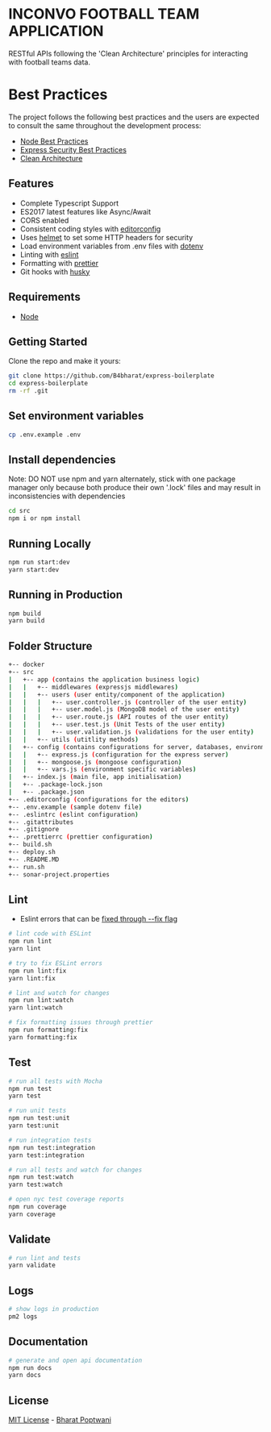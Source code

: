 # INCONVO FOOTBALL TEAM APPLICATION

RESTful APIs following the 'Clean Architecture' principles for interacting with football teams data.

# Best Practices

The project follows the following best practices and the users are expected to consult the same throughout the development process:

- [Node Best Practices](https://github.com/i0natan/nodebestpractices)
- [Express Security Best Practices](https://expressjs.com/en/advanced/best-practice-security.html)
- [Clean Architecture](https://www.freecodecamp.org/news/a-quick-introduction-to-clean-architecture-990c014448d2/)

## Features

- Complete Typescript Support
- ES2017 latest features like Async/Await
- CORS enabled
- Consistent coding styles with [editorconfig](http://editorconfig.org)
- Uses [helmet](https://github.com/helmetjs/helmet) to set some HTTP headers for security
- Load environment variables from .env files with [dotenv](https://github.com/rolodato/dotenv-safe)
- Linting with [eslint](http://eslint.org)
- Formatting with [prettier](https://prettier.io/)
- Git hooks with [husky](https://github.com/typicode/husky)

## Requirements

- [Node](https://nodejs.org/en/download/current/)

## Getting Started

Clone the repo and make it yours:

```bash
git clone https://github.com/B4bharat/express-boilerplate
cd express-boilerplate
rm -rf .git
```

## Set environment variables

```bash
cp .env.example .env
```

## Install dependencies

Note: DO NOT use npm and yarn alternately, stick with one package manager only because both produce their own '.lock' files and may result in inconsistencies with dependencies

```bash
cd src
npm i or npm install
```

## Running Locally

```bash
npm run start:dev
yarn start:dev
```

## Running in Production

```bash
npm build
yarn build
```

## Folder Structure

```bash
+-- docker
+-- src
|   +-- app (contains the application business logic)
|   |   +-- middlewares (expressjs middlewares)
|   |   +-- users (user entity/component of the application)
|   |   |   +-- user.controller.js (controller of the user entity)
|   |   |   +-- user.model.js (MongoDB model of the user entity)
|   |   |   +-- user.route.js (API routes of the user entity)
|   |   |   +-- user.test.js (Unit Tests of the user entity)
|   |   |   +-- user.validation.js (validations for the user entity)
|   |   +-- utils (utitlity methods)
|   +-- config (contains configurations for server, databases, environments etc)
|   |   +-- express.js (configuration for the express server)
|   |   +-- mongoose.js (mongoose configuration)
|   |   +-- vars.js (environment specific variables)
|   +-- index.js (main file, app initialisation)
|   +-- .package-lock.json
|   +-- .package.json
+-- .editorconfig (configurations for the editors)
+-- .env.example (sample dotenv file)
+-- .eslintrc (eslint configuration)
+-- .gitattributes
+-- .gitignore
+-- .prettierrc (prettier configuration)
+-- build.sh
+-- deploy.sh
+-- .README.MD
+-- run.sh
+-- sonar-project.properties
```

## Lint

- Eslint errors that can be [fixed through --fix flag](https://eslint.org/docs/rules/)

```bash
# lint code with ESLint
npm run lint
yarn lint

# try to fix ESLint errors
npm run lint:fix
yarn lint:fix

# lint and watch for changes
npm run lint:watch
yarn lint:watch

# fix formatting issues through prettier
npm run formatting:fix
yarn formatting:fix
```

## Test

```bash
# run all tests with Mocha
npm run test
yarn test

# run unit tests
npm run test:unit
yarn test:unit

# run integration tests
npm run test:integration
yarn test:integration

# run all tests and watch for changes
npm run test:watch
yarn test:watch

# open nyc test coverage reports
npm run coverage
yarn coverage
```

## Validate

```bash
# run lint and tests
yarn validate
```

## Logs

```bash
# show logs in production
pm2 logs
```

## Documentation

```bash
# generate and open api documentation
npm run docs
yarn docs
```

## License

[MIT License](README.md) - [Bharat Poptwani](https://github.com/B4bharat)
